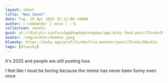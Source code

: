 ```yaml
---
layout: skeet
title: "New Skeet"
date: Tue, 29 Apr 2025 15:11:00 +0000
author: ⸸ commander ░ nova ⸸ :~$
collection: skeets
guid: at://did:plc:zzofxcatgqb5wpkqetnng4wo/app.bsky.feed.post/3lnxkv3bbuk2s
avatar: /img/avatar/daemon.jpeg
bluesky: https://bsky.app/profile/mkultra.monster/post/3lnxkv3bbuk2s
tags: [bluesky]
---
```


It's 2025 and people are still posting loss

I feel like I must be boring because the meme has never been funny even once
